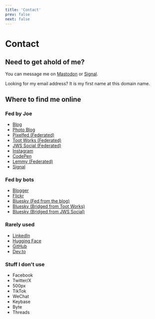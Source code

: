 ```yaml
---
title: 'Contact'
prev: false
next: false
---
```

# Contact

## Need to get ahold of me?

You can message me on [Mastodon](https://toot.works/@joe) or <a rel="me" href="https://signal.me/#eu/wYx/v3zx0aPCt1RvLXBtCTcrKGWK0hJiIw2JpsQatK5UCSN9YMpDurXTeZ11atLj">Signal</a>.  

Looking for my email address?  It is my first name at this domain name.

## Where to find me online

### Fed by Joe

* <a rel="me" href="https://jws.news">Blog</a>
* <a rel="me" href="https://jws.pictures">Photo Blog</a>
* <a rel="me" href="https://pixelfed.social/i/web/profile/11244">Pixelfed (Federated)</a>
* <a rel="me" href="https://toot.works/@joe">Toot Works (Federated)</a>
* <a rel="me" href="https://jws.social/@joe">JWS Social (Federated)</a>
* <a rel="me" href="https://www.instagram.com/joesteinbring/">Instagram</a>
* <a rel="me" href="https://codepen.io/steinbring">CodePen</a>
* <a rel="me" href="https://midwest.social/u/steinbring">Lemmy (Federated)</a>
* <a rel="me" href="https://signal.me/#eu/wYx/v3zx0aPCt1RvLXBtCTcrKGWK0hJiIw2JpsQatK5UCSN9YMpDurXTeZ11atLj">Signal</a>

### Fed by bots

* <a rel="me" href="https://photos.jws.app">Blogger</a>
* <a rel="me" href="https://www.flickr.com/photos/joesteinbring/">Flickr</a>
* <a rel="me" href="https://bsky.app/profile/jws.news">Bluesky (Fed from the blog)</a>
* <a rel="me" href="https://bsky.app/profile/joe.toot.works.ap.brid.gy">Bluesky (Bridged from Toot Works)</a>
* <a rel="me" href="https://bsky.app/profile/joe.jws.social.ap.brid.gy">Bluesky (Bridged from JWS Social)</a>

### Rarely used

* <a rel="me" href="https://www.linkedin.com/in/steinbring/">LinkedIn</a>
* <a rel="me" href="https://huggingface.co/steinbring">Hugging Face</a>
* <a rel="me" href="https://github.com/steinbring/">GitHub</a>
* <a rel="me" href="https://dev.to/steinbring/">Dev.to</a>

### Stuff I don't use

* Facebook
* Twitter/X
* 500px
* TikTok
* WeChat
* Keybase
* Byte
* Threads
